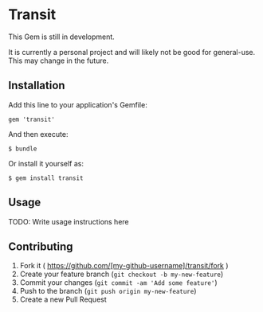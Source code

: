 # Transit

This Gem is still in development.

It is currently a personal project and will likely not be good for general-use. This may change in the future.

## Installation

Add this line to your application's Gemfile:

    gem 'transit'

And then execute:

    $ bundle

Or install it yourself as:

    $ gem install transit

## Usage

TODO: Write usage instructions here

## Contributing

1. Fork it ( https://github.com/[my-github-username]/transit/fork )
2. Create your feature branch (`git checkout -b my-new-feature`)
3. Commit your changes (`git commit -am 'Add some feature'`)
4. Push to the branch (`git push origin my-new-feature`)
5. Create a new Pull Request
